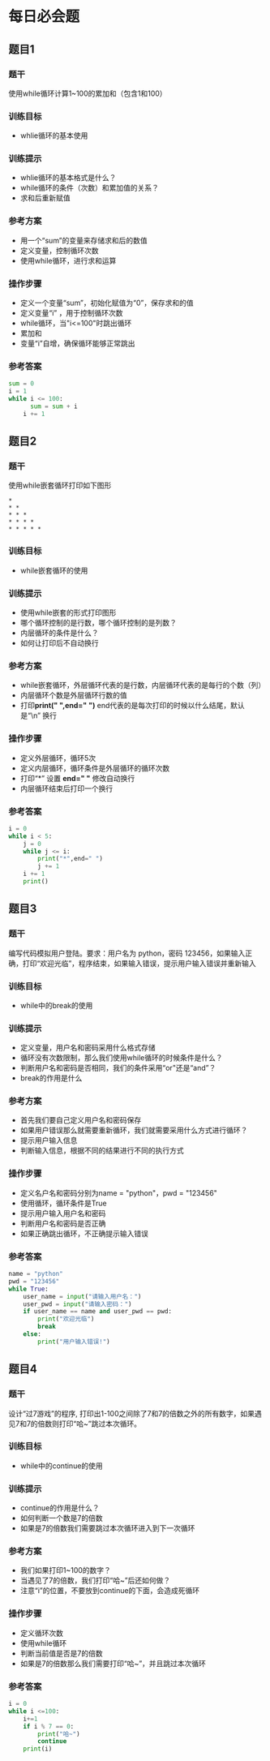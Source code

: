 # 每日必会题

## 题目1 

### 题干

使用while循环计算1~100的累加和（包含1和100）

### 训练目标

- whlie循环的基本使用

### 训练提示

- whlie循环的基本格式是什么？
- while循环的条件（次数）和累加值的关系？
- 求和后重新赋值

### 参考方案

- 用一个“sum”的变量来存储求和后的数值
- 定义变量，控制循环次数
- 使用while循环，进行求和运算

### 操作步骤

- 定义一个变量“sum”，初始化赋值为“0”，保存求和的值
- 定义变量“i” ，用于控制循环次数
- while循环，当"i<=100"时跳出循环
- 累加和
- 变量“i”自增，确保循环能够正常跳出

### 参考答案

```python
sum = 0
i = 1
while i <= 100:
	  sum = sum + i
    i += 1
```



## 题目2

### 题干

使用while嵌套循环打印如下图形

```
*
* *
* * *
* * * *
* * * * *
```

### 训练目标

- while嵌套循环的使用

### 训练提示

- 使用while嵌套的形式打印图形
- 哪个循环控制的是行数，哪个循环控制的是列数？
- 内层循环的条件是什么？
- 如何让打印后不自动换行

### 参考方案

- while嵌套循环，外层循环代表的是行数，内层循环代表的是每行的个数（列）
- 内层循环个数是外层循环行数的值
- 打印**print(" ",end=" ")** end代表的是每次打印的时候以什么结尾，默认是“\n” 换行

### 操作步骤

- 定义外层循环，循环5次
- 定义内层循环，循环条件是外层循环的循环次数
- 打印“*” 设置 **end=" "** 修改自动换行
- 内层循环结束后打印一个换行

### 参考答案

```python
i = 0
while i < 5:
    j = 0
    while j <= i:
        print("*",end=" ")
        j += 1
    i += 1
    print()
```



## 题目3

### 题干

编写代码模拟用户登陆。要求：用户名为 python，密码 123456，如果输入正确，打印“欢迎光临”，程序结束，如果输入错误，提示用户输入错误并重新输入

### 训练目标

- while中的break的使用

### 训练提示

- 定义变量，用户名和密码采用什么格式存储
- 循环没有次数限制，那么我们使用while循环的时候条件是什么？
- 判断用户名和密码是否相同，我们的条件采用“or"还是“and”？
- break的作用是什么

### 参考方案

- 首先我们要自己定义用户名和密码保存
- 如果用户错误那么就需要重新循环，我们就需要采用什么方式进行循环？
- 提示用户输入信息
- 判断输入信息，根据不同的结果进行不同的执行方式

### 操作步骤

- 定义名户名和密码分别为name = "python"，pwd = "123456"
- 使用循环，循环条件是True
- 提示用户输入用户名和密码
- 判断用户名和密码是否正确
- 如果正确跳出循环，不正确提示输入错误

### 参考答案

```python
name = "python"
pwd = "123456"
while True:
    user_name = input("请输入用户名：")
    user_pwd = input("请输入密码：")
    if user_name == name and user_pwd == pwd:
        print("欢迎光临")
        break
    else:
        print("用户输入错误!")
```



## 题目4 

### 题干

设计“过7游戏”的程序, 打印出1-100之间除了7和7的倍数之外的所有数字，如果遇见7和7的倍数则打印“哈~”跳过本次循环。

### 训练目标

- while中的continue的使用

### 训练提示

- continue的作用是什么？
- 如何判断一个数是7的倍数
- 如果是7的倍数我们需要跳过本次循环进入到下一次循环

### 参考方案

- 我们如果打印1~100的数字？
- 当遇见了7的倍数，我们打印“哈~”后还如何做？
- 注意“i”的位置，不要放到continue的下面，会造成死循环

### 操作步骤

- 定义循环次数
- 使用while循环
- 判断当前值是否是7的倍数
- 如果是7的倍数那么我们需要打印“哈~”，并且跳过本次循环

### 参考答案

```python
i = 0
while i <=100:
    i+=1
    if i % 7 == 0:
        print("哈~")
        continue
    print(i)
```







